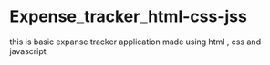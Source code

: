 # Expense_tracker_html-css-jss
this is basic expanse tracker application made using html , css and javascript
